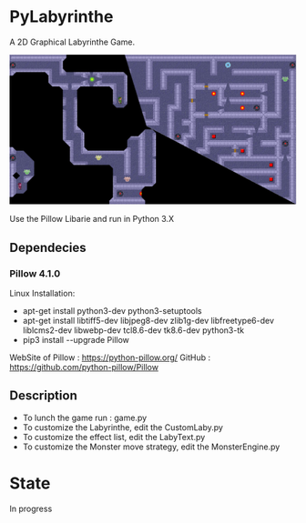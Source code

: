 # PyLabyrinthe
A 2D Graphical Labyrinthe Game.

<p align="center">
	<img src="./doc/screenshoot/PyLabyrintheV060.png"/>
</p>

Use the Pillow Libarie and run in Python 3.X

## Dependecies

### Pillow 4.1.0
Linux Installation:
* apt-get install python3-dev python3-setuptools
* apt-get install libtiff5-dev libjpeg8-dev zlib1g-dev libfreetype6-dev liblcms2-dev libwebp-dev tcl8.6-dev tk8.6-dev python3-tk
* pip3 install --upgrade Pillow

WebSite of Pillow : https://python-pillow.org/
GitHub : https://github.com/python-pillow/Pillow

## Description
* To lunch the game run : game.py
* To customize the Labyrinthe, edit the CustomLaby.py
* To customize the effect list, edit the LabyText.py
* To customize the Monster move strategy, edit the MonsterEngine.py

# State
In progress
